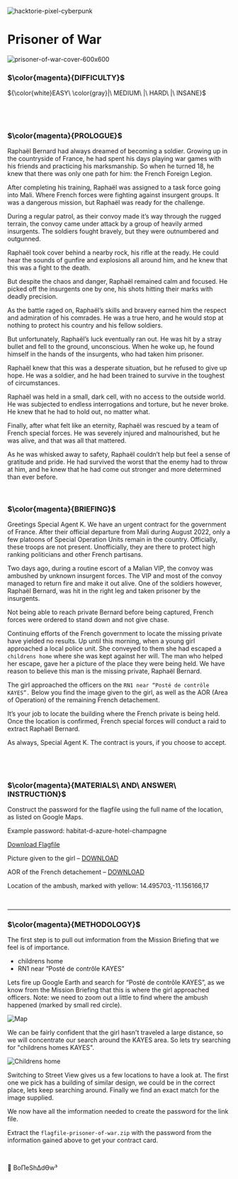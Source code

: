 ![hacktorie-pixel-cyberpunk](https://user-images.githubusercontent.com/117080369/210135718-2b467f21-bc81-438c-b856-2ceb3f8b4375.png)

# Prisoner of War
![prisoner-of-war-cover-600x600](https://user-images.githubusercontent.com/117080369/203552724-a6ce6a0b-139e-483d-b076-39d2eb69e2ad.png)

### $\color{magenta}{DIFFICULTY}$
${\color{white}EASY\ \color{gray}|\ MEDIUM\ |\ HARD\ |\ INSANE}$

$~$
---

### $\color{magenta}{PROLOGUE}$
Raphaël Bernard had always dreamed of becoming a soldier. Growing up in the countryside of France, he had spent his days playing war games with his friends and practicing his marksmanship. So when he turned 18, he knew that there was only one path for him: the French Foreign Legion.

After completing his training, Raphaël was assigned to a task force going into Mali. Where French forces were fighting against insurgent groups. It was a dangerous mission, but Raphaël was ready for the challenge.

During a regular patrol, as their convoy made it’s way through the rugged terrain, the convoy came under attack by a group of heavily armed insurgents. The soldiers fought bravely, but they were outnumbered and outgunned.

Raphaël took cover behind a nearby rock, his rifle at the ready. He could hear the sounds of gunfire and explosions all around him, and he knew that this was a fight to the death.

But despite the chaos and danger, Raphaël remained calm and focused. He picked off the insurgents one by one, his shots hitting their marks with deadly precision.

As the battle raged on, Raphaël’s skills and bravery earned him the respect and admiration of his comrades. He was a true hero, and he would stop at nothing to protect his country and his fellow soldiers.

But unfortunately, Raphaël’s luck eventually ran out. He was hit by a stray bullet and fell to the ground, unconscious. When he woke up, he found himself in the hands of the insurgents, who had taken him prisoner.

Raphaël knew that this was a desperate situation, but he refused to give up hope. He was a soldier, and he had been trained to survive in the toughest of circumstances.

Raphaël was held in a small, dark cell, with no access to the outside world. He was subjected to endless interrogations and torture, but he never broke. He knew that he had to hold out, no matter what.

Finally, after what felt like an eternity, Raphaël was rescued by a team of French special forces. He was severely injured and malnourished, but he was alive, and that was all that mattered.

As he was whisked away to safety, Raphaël couldn’t help but feel a sense of gratitude and pride. He had survived the worst that the enemy had to throw at him, and he knew that he had come out stronger and more determined than ever before.

$~$

### $\color{magenta}{BRIEFING}$
Greetings Special Agent K. We have an urgent contract for the government of France. After their official departure from Mali during August 2022, only a few platoons of Special Operation Units remain in the country. Officially, these troops are not present. Unofficially, they are there to protect high ranking politicians and other French partisans.

Two days ago, during a routine escort of a Malian VIP, the convoy was ambushed by unknown insurgent forces. The VIP and most of the convoy managed to return fire and make it out alive. One of the soldiers however, Raphaël Bernard, was hit in the right leg and taken prisoner by the insurgents.

Not being able to reach private Bernard before being captured, French forces were ordered to stand down and not give chase.

Continuing efforts of the French government to locate the missing private have yielded no results. Up until this morning, when a young girl approached a local police unit. She conveyed to them she had escaped a `childrens home` where she was kept against her will. The man who helped her escape, gave her a picture of the place they were being held. We have reason to believe this man is the missing private, Raphaël Bernard.

The girl approached the officers on the `RN1 near “Posté de contrôle KAYES”.` Below you find the image given to the girl, as well as the AOR (Area of Operation) of the remaining French detachement.

It’s your job to locate the building where the French private is being held. Once the location is confirmed, French special forces will conduct a raid to extract Raphaël Bernard.

As always, Special Agent K. The contract is yours, if you choose to accept.

$~$
---

### $\color{magenta}{MATERIALS\ AND\ ANSWER\ INSTRUCTION}$
Construct the password for the flagfile using the full name of the location, as listed on Google Maps.

Example password: habitat-d-azure-hotel-champagne

<a href="https://hacktoria.com/wp-content/contracts/flags/flagfile-prisoner-of-war.zip">Download Flagfile</a>

Picture given to the girl – <a href="https://hacktoria.com/wp-content/uploads/2022/10/start-image-prisoner-of-war.jpg">DOWNLOAD</a>

AOR of the French detachement – <a href="https://hacktoria.com/wp-content/uploads/2022/10/aor-prisoner-of-war.jpg">DOWNLOAD</a>

Location of the ambush, marked with yellow: 14.495703,-11.156166,17

$~$

---

### $\color{magenta}{METHODOLOGY}$
The first step is to pull out imformation from the Mission Briefing that we feel is of importance.
* childrens home
* RN1 near “Posté de contrôle KAYES”

Lets fire up Google Earth and search for “Posté de contrôle KAYES”, as we know from the Mission Briefing that this is where the girl approached officers. 
Note: we need to zoom out a little to find where the ambush happened (marked by small red circle).

![Map](https://user-images.githubusercontent.com/117080369/199037471-6765b23f-432d-4b74-84a4-5ac037690ec0.png)

We can be fairly confident that the girl hasn't traveled a large distance, so we will concentrate our search around the KAYES area. So lets try searching for "childrens homes KAYES".

![Childrens home](https://user-images.githubusercontent.com/117080369/199039820-53bc948c-1537-466f-92bd-b8d40060590b.png)

Switching to Street View gives us a few locations to have a look at. The first one we pick has a building of similar design, we could be in the correct place, lets keep searching around. Finally we find an exact match for the image supplied.

We now have all the imformation needed to create the password for the link file.

Extract the `flagfile-prisoner-of-war.zip` with the password from the information gained above to get your contract card.

$~$

📌 BoΠeShΔdϴw³

